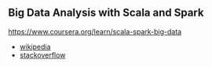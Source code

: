 Big Data Analysis with Scala and Spark
--------------------------------------

https://www.coursera.org/learn/scala-spark-big-data

 - [wikipedia](/wikipedia)
 - [stackoverflow](/stackoverflow)
